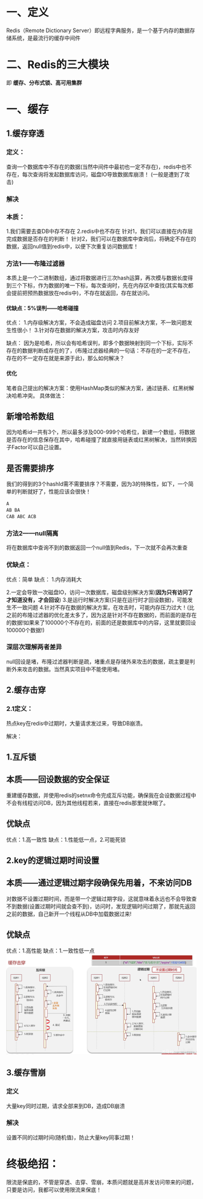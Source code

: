 # 一、定义
Redis（Remote Dictionary Server）即远程字典服务，是一个基于内存的数据存储系统，是最流行的缓存中间件

# 二、Redis的三大模块
即 **缓存、分布式锁、高可用集群**

# 一、缓存

## 1.缓存穿透
### 定义：
查询一个数据库中不存在的数据(当然中间件中最初也一定不存在)，redis中也不存在，每次查询将发起数据库访问，磁盘IO导致数据库崩溃！
(一般是遭到了攻击)
### 解决
### 本质：
1.我们需要去查DB中存不存在
2.redis中也不存在
针对1，我们可以直接在内存层完成数据是否存在的判断！
针对2，我们可以在数据库中查询后，将确定不存在的数据，返回null值到redis中，以便下次重复访问数据库！
### 方法1——布隆过滤器
本质上是一个二进制数组，通过将数据进行三次hash运算，再次模与数据长度得到三个下标，作为数据的唯一下标，每次查询时，先在内存区中查找(其实每次都会提前把预热数据放在redis中)，不存在就返回，存在就访问。

#### 优缺点：5%误判——哈希碰撞
优点：
1.内存级解决方案，不会造成磁盘访问
2.项目前解决方案，不一致问题发生性很小！
3.针对存在数据的解决方案，攻击时内存友好

缺点：
因为是哈希，所以会有哈希误判，即多个数据映射到同一个下标，实际不存在的数据判断成存在的了，(布隆过滤器经典的一句话：不存在的一定不存在，存在的不一定存在就是来源于此)，那么如何解决？

#### 优化
笔者自己提出的解决方案：使用HashMap类似的解决方案，通过链表、红黑树解决哈希冲突。
具体做法：
## 新增哈希数组
因为哈希id一共有3个，所以最多涉及000-999个哈希位，新建一个数组，将数据是否存在的信息保存在其中，哈希碰撞了就直接用链表或红黑树解决，当然转换因子Factor可以自己设置。
## 是否需要排序
我们的得到的3个hashId需不需要排序？不需要，因为3的特殊性，如下，一个简单的判断就好了，性能应该会很快！
```java
A
AB BA
CAB ABC ACB
```
### 方法2——null隔离
将在数据库中查询不到的数据返回一个null值到Redis，下一次就不会再次重查
### 优缺点：
优点：简单
缺点：
1.内存消耗大

2.一定会导致一次磁盘IO，访问一次数据库，磁盘级别解决方案(**因为只有访问了才知道没有，才会回设**)
3.是运行时解决方案(只是在运行时才回设数据)，可能发生不一致问题
4.针对不存在数据的解决方案，在攻击时，可能内存压力过大！(比之前的布隆过滤器的优化差太多了，因为这是针对不存在数据的，而前面的是存在的数据!如果来了100000个不存在的，前面的还是数据库中的内容，这里就要回设100000个数据!)

### 深层次理解两者差异
null回设是堵，布隆过滤器判断是疏，堵重点是存储外来攻击的数据，疏主要是判断外来攻击的数据。当然真实项目中不能使用堵。

## 2.缓存击穿
### 2.1定义：
热点key在redis中过期时，大量请求发过来，导致DB崩溃。

解决：
## 1.互斥锁
## 本质——回设数据的安全保证
重建缓存数据，并使用redis的setnx命令完成互斥功能，确保我在会设数据过程中不会有线程访问DB，因为其他线程若来，直接在redis那里就休眠了。

## 优缺点
优点：1.高一致性
缺点：1.性能低一点，2.可能死锁

## 2.key的逻辑过期时间设置
## 本质——通过逻辑过期字段确保先用着，不来访问DB
对数据不设置过期时间，而是带一个逻辑过期字段，这就意味着永远也不会导致查不到数据(设置过期时间就会查不到)，访问时，发现逻辑时间过期了，那就先返回之前的数据，自己新开一个线程从DB中加载数据过来!

## 优缺点
优点：1.高性能
缺点：1.一致性低一点
![alt text](img/缓存击穿的2种解决方案.png)


## 3.缓存雪崩
### 定义
大量key同时过期，请求全部来到DB，造成DB崩溃

### 解决
设置不同的过期时间(随机值)，防止大量key同事过期！


# 终极绝招：
限流是保底的，不管是穿透、击穿、雪崩，本质问题就是高并发访问带来的问题，只要是访问，我都可以使用限流来保底！